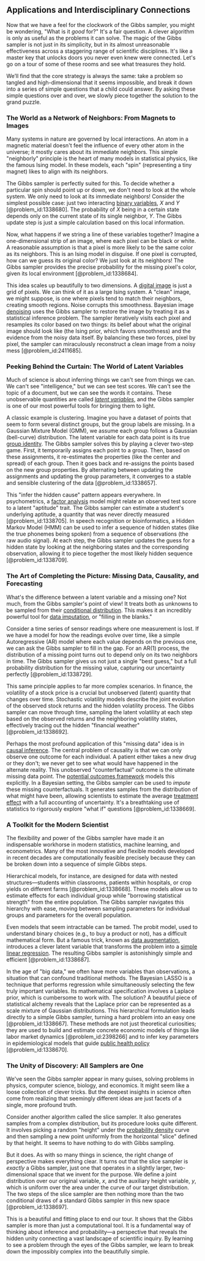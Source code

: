 ## Applications and Interdisciplinary Connections

Now that we have a feel for the clockwork of the Gibbs sampler, you might be wondering, "What is it *good* for?" It's a fair question. A clever algorithm is only as useful as the problems it can solve. The magic of the Gibbs sampler is not just in its simplicity, but in its almost unreasonable effectiveness across a staggering range of scientific disciplines. It's like a master key that unlocks doors you never even knew were connected. Let's go on a tour of some of these rooms and see what treasures they hold.

We’ll find that the core strategy is always the same: take a problem so tangled and high-dimensional that it seems impossible, and break it down into a series of simple questions that a child could answer. By asking these simple questions over and over, we slowly piece together the solution to the grand puzzle.

### The World as a Network of Neighbors: From Magnets to Images

Many systems in nature are governed by local interactions. An atom in a magnetic material doesn't feel the influence of every other atom in the universe; it mostly cares about its immediate neighbors. This simple "neighborly" principle is the heart of many models in statistical physics, like the famous Ising model. In these models, each "spin" (representing a tiny magnet) likes to align with its neighbors.

The Gibbs sampler is perfectly suited for this. To decide whether a particular spin should point up or down, we don't need to look at the whole system. We only need to look at its immediate neighbors! Consider the simplest possible case: just two interacting [binary variables](@article_id:162267), $X$ and $Y$ [@problem_id:1338680]. The probability of $X$ being in a certain state depends only on the current state of its single neighbor, $Y$. The Gibbs update step is just a simple calculation based on this local information.

Now, what happens if we string a line of these variables together? Imagine a one-dimensional strip of an image, where each pixel can be black or white. A reasonable assumption is that a pixel is more likely to be the same color as its neighbors. This is an Ising model in disguise. If one pixel is corrupted, how can we guess its original color? We just look at its neighbors! The Gibbs sampler provides the precise probability for the missing pixel's color, given its local environment [@problem_id:1338684].

This idea scales up beautifully to two dimensions. A [digital image](@article_id:274783) is just a grid of pixels. We can think of it as a large Ising system. A "clean" image, we might suppose, is one where pixels tend to match their neighbors, creating smooth regions. Noise corrupts this smoothness. Bayesian image [denoising](@article_id:165132) uses the Gibbs sampler to restore the image by treating it as a statistical inference problem. The sampler iteratively visits each pixel and resamples its color based on two things: its belief about what the original image should look like (the Ising prior, which favors smoothness) and the evidence from the noisy data itself. By balancing these two forces, pixel by pixel, the sampler can miraculously reconstruct a clean image from a noisy mess [@problem_id:2411685].

### Peeking Behind the Curtain: The World of Latent Variables

Much of science is about inferring things we can't see from things we can. We can't see "intelligence," but we can see test scores. We can't see the topic of a document, but we can see the words it contains. These unobservable quantities are called *[latent variables](@article_id:143277)*, and the Gibbs sampler is one of our most powerful tools for bringing them to light.

A classic example is clustering. Imagine you have a dataset of points that seem to form several distinct groups, but the group labels are missing. In a Gaussian Mixture Model (GMM), we assume each group follows a Gaussian (bell-curve) distribution. The latent variable for each data point is its true [group identity](@article_id:153696). The Gibbs sampler solves this by playing a clever two-step game. First, it temporarily assigns each point to a group. Then, based on these assignments, it re-estimates the properties (like the center and spread) of each group. Then it goes back and re-assigns the points based on the new group properties. By alternating between updating the assignments and updating the group parameters, it converges to a stable and sensible clustering of the data [@problem_id:1338657].

This "infer the hidden cause" pattern appears everywhere. In psychometrics, a [factor analysis](@article_id:164905) model might relate an observed test score to a latent "aptitude" trait. The Gibbs sampler can estimate a student's underlying aptitude, a quantity that was never directly measured [@problem_id:1338705]. In speech recognition or bioinformatics, a Hidden Markov Model (HMM) can be used to infer a sequence of hidden states (like the true phonemes being spoken) from a sequence of observations (the raw audio signal). At each step, the Gibbs sampler updates the guess for a hidden state by looking at the neighboring states and the corresponding observation, allowing it to piece together the most likely hidden sequence [@problem_id:1338709].

### The Art of Completing the Picture: Missing Data, Causality, and Forecasting

What's the difference between a latent variable and a missing one? Not much, from the Gibbs sampler's point of view! It treats both as unknowns to be sampled from their [conditional distribution](@article_id:137873). This makes it an incredibly powerful tool for [data imputation](@article_id:271863), or "filling in the blanks."

Consider a time series of sensor readings where one measurement is lost. If we have a model for how the readings evolve over time, like a simple Autoregressive (AR) model where each value depends on the previous one, we can ask the Gibbs sampler to fill in the gap. For an AR(1) process, the distribution of a missing point turns out to depend only on its two neighbors in time. The Gibbs sampler gives us not just a single "best guess," but a full probability distribution for the missing value, capturing our uncertainty perfectly [@problem_id:1338729].

This same principle applies to far more complex scenarios. In finance, the volatility of a stock price is a crucial but unobserved (latent) quantity that changes over time. Stochastic volatility models describe the joint evolution of the observed stock returns and the hidden volatility process. The Gibbs sampler can move through time, sampling the latent volatility at each step based on the observed returns and the neighboring volatility states, effectively tracing out the hidden "financial weather" [@problem_id:1338692].

Perhaps the most profound application of this "missing data" idea is in [causal inference](@article_id:145575). The central problem of causality is that we can only observe one outcome for each individual. A patient either takes a new drug or they don't; we never get to see what would have happened in the alternate reality. This unobserved "counterfactual" outcome is the ultimate missing data point. The [potential outcomes framework](@article_id:636390) models this explicitly. In a Bayesian setting, the Gibbs sampler can be used to *impute* these missing counterfactuals. It generates samples from the distribution of what might have been, allowing scientists to estimate the average [treatment effect](@article_id:635516) with a full accounting of uncertainty. It's a breathtaking use of statistics to rigorously explore "what if" questions [@problem_id:1338669].

### A Toolkit for the Modern Scientist

The flexibility and power of the Gibbs sampler have made it an indispensable workhorse in modern statistics, machine learning, and econometrics. Many of the most innovative and flexible models developed in recent decades are computationally feasible precisely because they can be broken down into a sequence of simple Gibbs steps.

Hierarchical models, for instance, are designed for data with nested structures—students within classrooms, patients within hospitals, or crop yields on different farms [@problem_id:1338668]. These models allow us to estimate effects for each individual group while "borrowing statistical strength" from the entire population. The Gibbs sampler navigates this hierarchy with ease, moving between sampling parameters for individual groups and parameters for the overall population.

Even models that seem intractable can be tamed. The probit model, used to understand binary choices (e.g., to buy a product or not), has a difficult mathematical form. But a famous trick, known as [data augmentation](@article_id:265535), introduces a clever latent variable that transforms the problem into a [simple linear regression](@article_id:174825). The resulting Gibbs sampler is astonishingly simple and efficient [@problem_id:1338687].

In the age of "big data," we often have more variables than observations, a situation that can confound traditional methods. The Bayesian LASSO is a technique that performs regression while simultaneously selecting the few truly important variables. Its mathematical specification involves a Laplace prior, which is cumbersome to work with. The solution? A beautiful piece of statistical alchemy reveals that the Laplace prior can be represented as a scale mixture of Gaussian distributions. This hierarchical formulation leads directly to a simple Gibbs sampler, turning a hard problem into an easy one [@problem_id:1338667]. These methods are not just theoretical curiosities; they are used to build and estimate concrete economic models of things like labor market dynamics [@problem_id:2398266] and to infer key parameters in epidemiological models that guide [public health policy](@article_id:184543) [@problem_id:1338670].

### The Unity of Discovery: All Samplers are One

We've seen the Gibbs sampler appear in many guises, solving problems in physics, computer science, biology, and economics. It might seem like a loose collection of clever tricks. But the deepest insights in science often come from realizing that seemingly different ideas are just facets of a single, more profound truth.

Consider another algorithm called the slice sampler. It also generates samples from a complex distribution, but its procedure looks quite different. It involves picking a random "height" under the [probability density](@article_id:143372) curve and then sampling a new point uniformly from the horizontal "slice" defined by that height. It seems to have nothing to do with Gibbs sampling.

But it does. As with so many things in science, the right change of perspective makes everything clear. It turns out that the slice sampler is *exactly* a Gibbs sampler, just one that operates in a slightly larger, two-dimensional space that we invent for the purpose. We define a joint distribution over our original variable, $x$, and the auxiliary height variable, $y$, which is uniform over the area under the curve of our target distribution. The two steps of the slice sampler are then nothing more than the two conditional draws of a standard Gibbs sampler in this new space [@problem_id:1338697].

This is a beautiful and fitting place to end our tour. It shows that the Gibbs sampler is more than just a computational tool. It is a fundamental way of thinking about inference and probability—a perspective that reveals the hidden unity connecting a vast landscape of scientific inquiry. By learning to see a problem through the eyes of the Gibbs sampler, we learn to break down the impossibly complex into the beautifully simple.